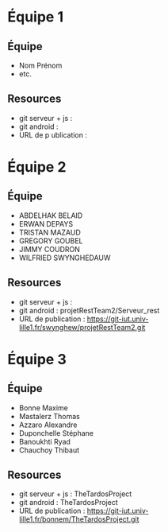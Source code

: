 # Équipe 1

## Équipe

* Nom Prénom
* etc.

## Resources

* git serveur + js : 
* git android : 
* URL de p  ublication : 

# Équipe 2

## Équipe

* ABDELHAK BELAID
* ERWAN DEPAYS
* TRISTAN MAZAUD
* GREGORY GOUBEL
* JIMMY COUDRON
* WILFRIED SWYNGHEDAUW

## Resources

* git serveur + js : 
* git android : projetRestTeam2/Serveur_rest
* URL de publication : https://git-iut.univ-lille1.fr/swynghew/projetRestTeam2.git

# Équipe 3

## Équipe

* Bonne Maxime
* Mastalerz Thomas
* Azzaro Alexandre
* Duponchelle Stéphane
* Banoukhti Ryad
* Chauchoy Thibaut

## Resources

* git serveur + js : TheTardosProject
* git android : TheTardosProject
* URL de publication : https://git-iut.univ-lille1.fr/bonnem/TheTardosProject.git
